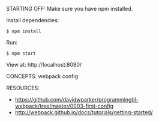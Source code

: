 STARTING OFF:
Make sure you have npm installed.

Install dependencies:
```
$ npm install
```

Run:
```
$ npm start
```

View at: http://localhost:8080/

CONCEPTS:
webpack config

RESOURCES:
* https://github.com/davidwparker/programmingtil-webpack/tree/master/0003-first-config
* http://webpack.github.io/docs/tutorials/getting-started/
